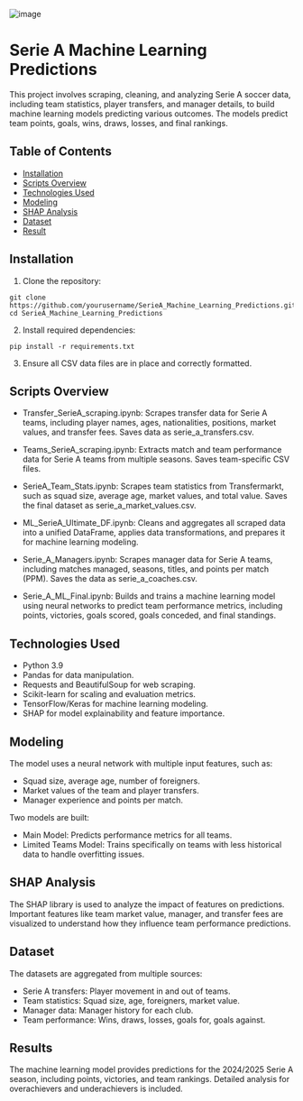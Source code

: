 ![image](https://github.com/user-attachments/assets/572c8da5-5014-4fd2-afa9-2843fa35f60b) 
# Serie A Machine Learning Predictions

This project involves scraping, cleaning, and analyzing Serie A soccer data, including team statistics, player transfers, and manager details, to build machine learning models predicting various outcomes. The models predict team points, goals, wins, draws, losses, and final rankings.

## Table of Contents

- [Installation](#installation)
- [Scripts Overview](#scripts-overview)
- [Technologies Used](#technologies-used)
- [Modeling](#modeling)
- [SHAP Analysis](#shap-analysis)
- [Dataset](#dataset)
- [Result](#result)

## Installation

1. Clone the repository:
```
git clone https://github.com/yourusername/SerieA_Machine_Learning_Predictions.git
cd SerieA_Machine_Learning_Predictions
```

2. Install required dependencies:
```
pip install -r requirements.txt
```

3. Ensure all CSV data files are in place and correctly formatted.


## Scripts Overview

- Transfer_SerieA_scraping.ipynb: Scrapes transfer data for Serie A teams, including player names, ages, nationalities, positions, market values, and transfer fees. Saves data as serie_a_transfers.csv.

- Teams_SerieA_scraping.ipynb: Extracts match and team performance data for Serie A teams from multiple seasons. Saves team-specific CSV files.

- SerieA_Team_Stats.ipynb: Scrapes team statistics from Transfermarkt, such as squad size, average age, market values, and total value. Saves the final dataset as serie_a_market_values.csv.

- ML_SerieA_Ultimate_DF.ipynb: Cleans and aggregates all scraped data into a unified DataFrame, applies data transformations, and prepares it for machine learning modeling.

- Serie_A_Managers.ipynb: Scrapes manager data for Serie A teams, including matches managed, seasons, titles, and points per match (PPM). Saves the data as serie_a_coaches.csv.

- Serie_A_ML_Final.ipynb: Builds and trains a machine learning model using neural networks to predict team performance metrics, including points, victories, goals scored, goals conceded, and final standings.


## Technologies Used

- Python 3.9
- Pandas for data manipulation.
- Requests and BeautifulSoup for web scraping.
- Scikit-learn for scaling and evaluation metrics.
- TensorFlow/Keras for machine learning modeling.
- SHAP for model explainability and feature importance.

## Modeling

The model uses a neural network with multiple input features, such as:

- Squad size, average age, number of foreigners.
- Market values of the team and player transfers.
- Manager experience and points per match.

Two models are built:

- Main Model: Predicts performance metrics for all teams.
- Limited Teams Model: Trains specifically on teams with less historical data to handle overfitting issues.


## SHAP Analysis

The SHAP library is used to analyze the impact of features on predictions. Important features like team market value, manager, and transfer fees are visualized to understand how they influence team performance predictions.


## Dataset

The datasets are aggregated from multiple sources:

- Serie A transfers: Player movement in and out of teams.
- Team statistics: Squad size, age, foreigners, market value.
- Manager data: Manager history for each club.
- Team performance: Wins, draws, losses, goals for, goals against.

## Results
The machine learning model provides predictions for the 2024/2025 Serie A season, including points, victories, and team rankings. Detailed analysis for overachievers and underachievers is included.


